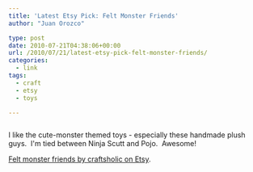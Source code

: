 ```yaml
---
title: 'Latest Etsy Pick: Felt Monster Friends'
author: "Juan Orozco" 

type: post
date: 2010-07-21T04:38:06+00:00
url: /2010/07/21/latest-etsy-pick-felt-monster-friends/
categories:
  - link
tags:
  - craft
  - etsy
  - toys

---
```

<p style="text-align:center;">
  <a href="http://www.etsy.com/listing/26913550/felt-monster-friends?ref=cat1_gallery_21"><img src='http://juanthedesigner.files.wordpress.com/2010/07/il_430xn-769677711.jpg?w=580' alt='' data-recalc-dims="1" /></a>
</p>

I like the cute-monster themed toys - especially these handmade plush guys.  I'm tied between Ninja Scutt and Pojo.  Awesome!

[Felt monster friends by craftsholic on Etsy][1].

 [1]: http://www.etsy.com/listing/26913550/felt-monster-friends?ref=cat1_gallery_21